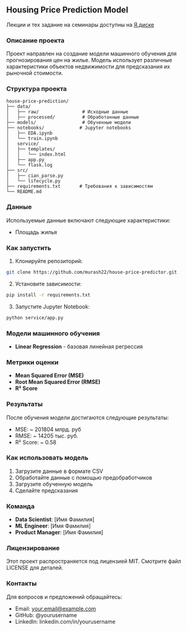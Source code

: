 ## Housing Price Prediction Model

Лекции и тех задание на семинары доступны на [Я.диске](https://disk.yandex.ru/d/vDb3HPumZ2xK0w)  

### Описание проекта
Проект направлен на создание модели машинного обучения для прогнозирования цен на жилье. Модель использует различные характеристики объектов недвижимости для предсказания их рыночной стоимости.

### Структура проекта
```
house-price-prediction/
├── data/
│   ├── raw/                # Исходные данные
│   ├── processed/          # Обработанные данные
├── models/                 # Обученные модели
├── notebooks/             # Jupyter notebooks
│   ├── EDA.ipynb
│   └── train.ipynb
│   service/
│   ├── templates/
│   │   └── index.html
│   ├── app.py
│   └── flask.log
├── src/                   
│   ├── cian_parse.py
│   └── lifecycle.py           
├── requirements.txt       # Требования к зависимостям
└── README.md
```

### Данные
Используемые данные включают следующие характеристики:
* Площадь жилья

### Как запустить
1. Клонируйте репозиторий:
```bash
git clone https://github.com/murash22/house-price-predictor.git
```

2. Установите зависимости:
```bash
pip install -r requirements.txt
```

3. Запустите Jupyter Notebook:
```bash
python service/app.py
```

### Модели машинного обучения
* **Linear Regression** - базовая линейная регрессия

### Метрики оценки
* **Mean Squared Error (MSE)**
* **Root Mean Squared Error (RMSE)**
* **R² Score**

### Результаты
После обучения модели достигаются следующие результаты:
* MSE: ~ 201804 млрд. руб
* RMSE: ~ 14205 тыс. руб.
* R² Score: ~ 0.58

### Как использовать модель
1. Загрузите данные в формате CSV
2. Обработайте данные с помощью предобработчиков
3. Загрузите обученную модель
4. Сделайте предсказания

### Команда
* **Data Scientist**: [Имя Фамилия]
* **ML Engineer**: [Имя Фамилия]
* **Product Manager**: [Имя Фамилия]

### Лицензирование
Этот проект распространяется под лицензией MIT. Смотрите файл LICENSE для деталей.

### Контакты
Для вопросов и предложений обращайтесь:
* Email: your.email@example.com
* GitHub: @yourusername
* LinkedIn: linkedin.com/in/yourusername
